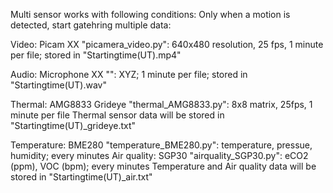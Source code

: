 Multi sensor works with following conditions:
Only when a motion is detected, start gatehring multiple data:

Video:
 Picam XX "picamera_video.py": 640x480 resolution, 25 fps, 1 minute per file; stored in "Startingtime(UT).mp4"

Audio:
 Microphone XX "": XYZ; 1 minute per file; stored in "Startingtime(UT).wav"

Thermal:
 AMG8833 Grideye "thermal_AMG8833.py": 8x8 matrix, 25fps, 1 minute per file
Thermal sensor data will be stored in "Startingtime(UT)_grideye.txt"

Temperature:
 BME280 "temperature_BME280.py": temperature, pressue, humidity; every minutes
Air quality:
 SGP30 "airquality_SGP30.py": eCO2 (ppm), VOC (bpm); every minutes
Temperature and Air quality data will be stored in "Startingtime(UT)_air.txt"
